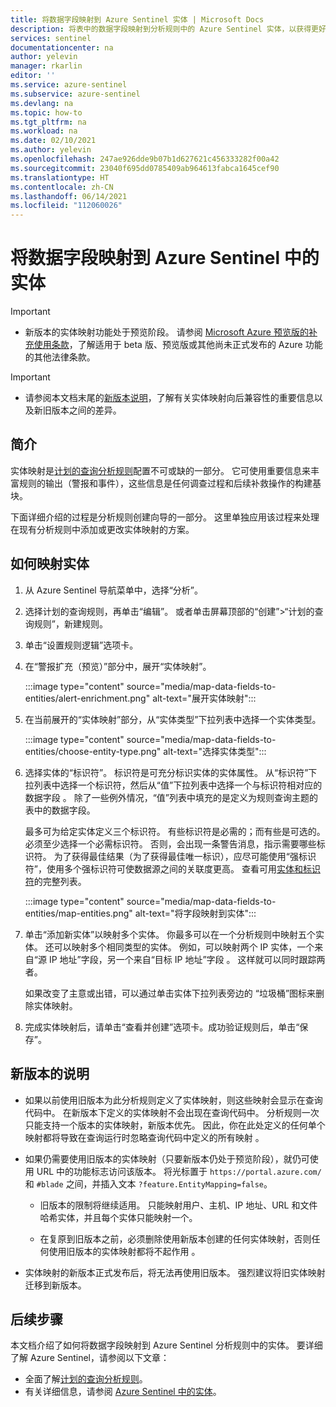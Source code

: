 ```yaml
---
title: 将数据字段映射到 Azure Sentinel 实体 | Microsoft Docs
description: 将表中的数据字段映射到分析规则中的 Azure Sentinel 实体，以获得更好的事件信息
services: sentinel
documentationcenter: na
author: yelevin
manager: rkarlin
editor: ''
ms.service: azure-sentinel
ms.subservice: azure-sentinel
ms.devlang: na
ms.topic: how-to
ms.tgt_pltfrm: na
ms.workload: na
ms.date: 02/10/2021
ms.author: yelevin
ms.openlocfilehash: 247ae926dde9b07b1d627621c456333282f00a42
ms.sourcegitcommit: 23040f695dd0785409ab964613fabca1645cef90
ms.translationtype: HT
ms.contentlocale: zh-CN
ms.lasthandoff: 06/14/2021
ms.locfileid: "112060026"
---
```

# <a name="map-data-fields-to-entities-in-azure-sentinel"></a>将数据字段映射到 Azure Sentinel 中的实体 

> [!IMPORTANT]
>
> - 新版本的实体映射功能处于预览阶段。 请参阅 [Microsoft Azure 预览版的补充使用条款](https://azure.microsoft.com/support/legal/preview-supplemental-terms/)，了解适用于 beta 版、预览版或其他尚未正式发布的 Azure 功能的其他法律条款。

> [!IMPORTANT]
>
> - 请参阅本文档末尾的[新版本说明](#notes-on-the-new-version)，了解有关实体映射向后兼容性的重要信息以及新旧版本之间的差异。

## <a name="introduction"></a>简介

实体映射是[计划的查询分析规则](tutorial-detect-threats-custom.md)配置不可或缺的一部分。 它可使用重要信息来丰富规则的输出（警报和事件），这些信息是任何调查过程和后续补救操作的构建基块。

下面详细介绍的过程是分析规则创建向导的一部分。 这里单独应用该过程来处理在现有分析规则中添加或更改实体映射的方案。

## <a name="how-to-map-entities"></a>如何映射实体

1. 从 Azure Sentinel 导航菜单中，选择“分析”。

1. 选择计划的查询规则，再单击“编辑”。 或者单击屏幕顶部的“创建”>“计划的查询规则”，新建规则。

1. 单击“设置规则逻辑”选项卡。 

1. 在“警报扩充（预览）”部分中，展开“实体映射”。

    :::image type="content" source="media/map-data-fields-to-entities/alert-enrichment.png" alt-text="展开实体映射":::

1. 在当前展开的“实体映射”部分，从“实体类型”下拉列表中选择一个实体类型。

    :::image type="content" source="media/map-data-fields-to-entities/choose-entity-type.png" alt-text="选择实体类型":::

1. 选择实体的“标识符”。 标识符是可充分标识实体的实体属性。 从“标识符”下拉列表中选择一个标识符，然后从“值”下拉列表中选择一个与标识符相对应的数据字段 。 除了一些例外情况，“值”列表中填充的是定义为规则查询主题的表中的数据字段。

    最多可为给定实体定义三个标识符。 有些标识符是必需的；而有些是可选的。 必须至少选择一个必需标识符。 否则，会出现一条警告消息，指示需要哪些标识符。 为了获得最佳结果（为了获得最佳唯一标识），应尽可能使用“强标识符”，使用多个强标识符可使数据源之间的关联度更高。 查看可用[实体和标识符](entities-reference.md)的完整列表。

    :::image type="content" source="media/map-data-fields-to-entities/map-entities.png" alt-text="将字段映射到实体":::

1. 单击“添加新实体”以映射多个实体。 你最多可以在一个分析规则中映射五个实体。 还可以映射多个相同类型的实体。 例如，可以映射两个 IP 实体，一个来自“源 IP 地址”字段，另一个来自“目标 IP 地址”字段 。 这样就可以同时跟踪两者。

    如果改变了主意或出错，可以通过单击实体下拉列表旁边的 “垃圾桶”图标来删除实体映射。

1. 完成实体映射后，请单击“查看并创建”选项卡。成功验证规则后，单击“保存”。

## <a name="notes-on-the-new-version"></a>新版本的说明

- 如果以前使用旧版本为此分析规则定义了实体映射，则这些映射会显示在查询代码中。 在新版本下定义的实体映射不会出现在查询代码中。 分析规则一次只能支持一个版本的实体映射，新版本优先。 因此，你在此处定义的任何单个映射都将导致在查询运行时忽略查询代码中定义的所有映射 。 

- 如果仍需要使用旧版本的实体映射（只要新版本仍处于预览阶段），就仍可使用 URL 中的功能标志访问该版本。 将光标置于 `https://portal.azure.com/` 和 `#blade` 之间，并插入文本 `?feature.EntityMapping=false`。

  - 旧版本的限制将继续适用。 只能映射用户、主机、IP 地址、URL 和文件哈希实体，并且每个实体只能映射一个。

  - 在复原到旧版本之前，必须删除使用新版本创建的任何实体映射，否则任何使用旧版本的实体映射都将不起作用  。

- 实体映射的新版本正式发布后，将无法再使用旧版本。 强烈建议将旧实体映射迁移到新版本。


## <a name="next-steps"></a>后续步骤

本文档介绍了如何将数据字段映射到 Azure Sentinel 分析规则中的实体。 要详细了解 Azure Sentinel，请参阅以下文章：
- 全面了解[计划的查询分析规则](tutorial-detect-threats-custom.md)。
- 有关详细信息，请参阅 [Azure Sentinel 中的实体](entities-in-azure-sentinel.md)。
